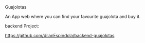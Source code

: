 Guajolotas

An App web where you can find your favourite guajolota and buy it.

backend Project:

https://github.com/dilanEspindola/backend-guajolotas
